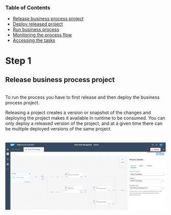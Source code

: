 ### Table of Contents
- [Release business process project](#releaseproject)
- [Deploy released project](#deployproject)
- [Run business process](#businessprocess)
- [Monitoring the process flow](#processflow)
- [Accessing the tasks](#accessingtask)

# Step 1 <br>
## Release business process project <a name="releaseproject"></a>
<br>
To run the process you have to first release and then deploy the business process project.<br>

Releasing a project creates a version or snapshot of the changes and deploying the project makes it available in runtime to be consumed. You can only deploy a released version of the project, and at a given time there can be multiple deployed versions of the same project.<br> <br></br>
 <img src="./images/1.png"> <br> </br>
 




